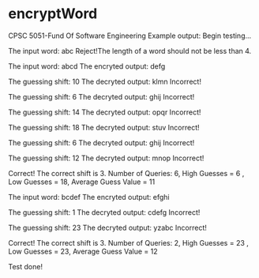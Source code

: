 # encryptWord
CPSC 5051-Fund Of Software Engineering
Example output: 
Begin testing...

The input word: abc
Reject!The length of a word should not be less than 4. 

The input word: abcd
The encryted output: defg

The guessing shift: 10
The decryted output: klmn
Incorrect!

The guessing shift: 6
The decryted output: ghij
Incorrect!

The guessing shift: 14
The decryted output: opqr
Incorrect!

The guessing shift: 18
The decryted output: stuv
Incorrect!

The guessing shift: 6
The decryted output: ghij
Incorrect!

The guessing shift: 12
The decryted output: mnop
Incorrect!

Correct!
The correct shift is 3.
Number of Queries: 6, High Guesses = 6 , Low Guesses = 18, Average Guess Value = 11

The input word: bcdef
The encryted output: efghi

The guessing shift: 1
The decryted output: cdefg
Incorrect!

The guessing shift: 23
The decryted output: yzabc
Incorrect!

Correct!
The correct shift is 3.
Number of Queries: 2, High Guesses = 23 , Low Guesses = 23, Average Guess Value = 12

Test done!
